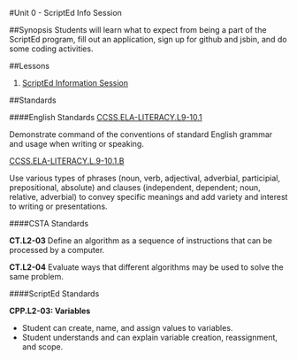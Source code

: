 #Unit 0 - ScriptEd Info Session

##Synopsis
Students will learn what to expect from being a part of the ScriptEd program, fill out an application, sign up for github and jsbin, and do some coding activities.

##Lessons

1. [ScriptEd Information Session](sessions/0-infosession/README.md)


##Standards

####English Standards
[CCSS.ELA-LITERACY.L9-10.1](http://www.corestandards.org/ELA-Literacy/L/9-10/1/)

Demonstrate command of the conventions of standard English grammar and usage when writing or speaking.

[CCSS.ELA-LITERACY.L.9-10.1.B](http://www.corestandards.org/ELA-Literacy/L/9-10/1/b/)  

Use various types of phrases (noun, verb, adjectival, adverbial, participial, prepositional, absolute) and clauses (independent, dependent; noun, relative, adverbial) to convey specific meanings and add variety and interest to writing or presentations.

####CSTA Standards

**CT.L2-03**
Define an algorithm as a sequence of instructions that can be processed by a computer. 

**CT.L2-04**
Evaluate ways that different algorithms may be used to solve the same problem. 

####ScriptEd Standards

**CPP.L2-03: Variables**  
* Student can create, name, and assign values to variables. 
* Student understands and can explain variable creation, reassignment, and scope.    

